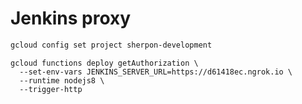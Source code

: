 Jenkins proxy
=============

```sh
gcloud config set project sherpon-development
```

```
gcloud functions deploy getAuthorization \
  --set-env-vars JENKINS_SERVER_URL=https://d61418ec.ngrok.io \
  --runtime nodejs8 \
  --trigger-http
```